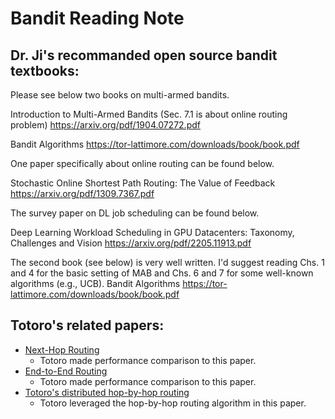 # Bandit Reading Note

## Dr. Ji's recommanded open source bandit textbooks:

Please see below two books on multi-armed bandits.

Introduction to Multi-Armed Bandits (Sec. 7.1 is about online routing problem)
https://arxiv.org/pdf/1904.07272.pdf

Bandit Algorithms
https://tor-lattimore.com/downloads/book/book.pdf

One paper specifically about online routing can be found below.

Stochastic Online Shortest Path Routing: The Value of Feedback
https://arxiv.org/pdf/1309.7367.pdf

The survey paper on DL job scheduling can be found below.

Deep Learning Workload Scheduling in GPU Datacenters: Taxonomy, Challenges and Vision
https://arxiv.org/pdf/2205.11913.pdf

The second book (see below) is very well written. I'd suggest reading Chs. 1 and 4 for the basic setting of MAB and Chs. 6 and 7 for some well-known algorithms (e.g., UCB).
Bandit Algorithms
https://tor-lattimore.com/downloads/book/book.pdf

## Totoro's related papers:
* [Next-Hop Routing](https://www.dropbox.com/scl/fi/hmbvhy54w1sxlvmywimhi/Adaptive_Opportunistic_Routing_for_Wireless_Ad_Hoc_Networks.pdf?rlkey=43yt7yqfa0wbizialpp3kshye&dl=0)
    * Totoro made performance comparison to this paper.
* [End-to-End Routing](https://arxiv.org/pdf/1011.4748.pdf)
    * Totoro made performance comparison to this paper.
* [Totoro's distributed hop-by-hop routing](https://hal.science/hal-01575796v1/file/combes_stochastic_online_shortest.pdf) 
    * Totoro leveraged the hop-by-hop routing algorithm in this paper.

